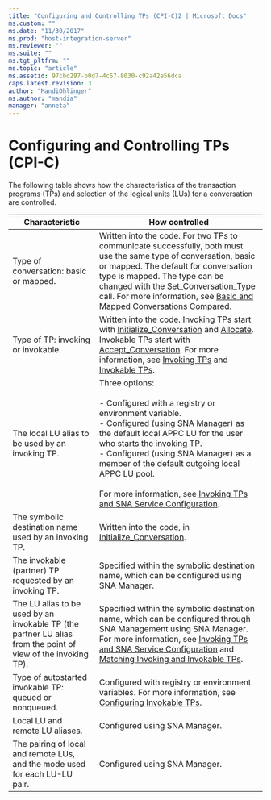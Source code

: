 ```yaml
---
title: "Configuring and Controlling TPs (CPI-C)2 | Microsoft Docs"
ms.custom: ""
ms.date: "11/30/2017"
ms.prod: "host-integration-server"
ms.reviewer: ""
ms.suite: ""
ms.tgt_pltfrm: ""
ms.topic: "article"
ms.assetid: 97cbd297-b0d7-4c57-8030-c92a42e56dca
caps.latest.revision: 3
author: "MandiOhlinger"
ms.author: "mandia"
manager: "anneta"
---
```

# Configuring and Controlling TPs (CPI-C)
The following table shows how the characteristics of the transaction programs (TPs) and selection of the logical units (LUs) for a conversation are controlled.  
  
|Characteristic|How controlled|  
|--------------------|--------------------|  
|Type of conversation:  basic or mapped.|Written into the code. For two TPs to communicate successfully, both must use the same type of conversation, basic or mapped. The default for conversation type is mapped. The type can be changed with the [Set_Conversation_Type](./set-conversation-type-cpi-c-1.md) call. For more information, see [Basic and Mapped Conversations Compared](../core/basic-and-mapped-conversations-compared-cpi-c-2.md).|  
|Type of TP:  invoking or invokable.|Written into the code. Invoking TPs start with [Initialize_Conversation](./initialize-conversation-cpi-c-1.md) and [Allocate](./allocate-cpi-c-2.md). Invokable TPs start with [Accept_Conversation](./accept-conversation-cpi-c-2.md). For more information, see [Invoking TPs](../core/invoking-tps-cpi-c-2.md) and [Invokable TPs](../core/invokable-tps-cpi-c-2.md).|  
|The local LU alias to be used by an invoking TP.|Three options:<br /><br /> -   Configured with a registry or environment variable.<br />-   Configured (using SNA Manager) as the default local APPC LU for the user who starts the invoking TP.<br />-   Configured (using SNA Manager) as a member of the default outgoing local APPC LU pool.<br /><br /> For more information, see [Invoking TPs and SNA Service Configuration](../core/invoking-tps-and-sna-service-configuration-cpi-c-2.md).|  
|The symbolic destination name used by an invoking TP.|Written into the code, in [Initialize_Conversation](./initialize-conversation-cpi-c-1.md).|  
|The invokable (partner) TP requested by an invoking TP.|Specified within the symbolic destination name, which can be configured using SNA Manager.|  
|The LU alias to be used by an invokable TP (the partner LU alias from the point of view of the invoking TP).|Specified within the symbolic destination name, which can be configured through SNA Management using SNA Manager. For more information, see [Invoking TPs and SNA Service Configuration](../core/invoking-tps-and-sna-service-configuration-cpi-c-2.md) and [Matching Invoking and Invokable TPs](../core/matching-invoking-and-invokable-tps-cpi-c-1.md).|  
|Type of autostarted invokable TP: queued or nonqueued.|Configured with registry or environment variables. For more information, see [Configuring Invokable TPs](../core/configuring-invokable-tps-cpi-c-1.md).|  
|Local LU and remote LU aliases.|Configured using SNA Manager.|  
|The pairing of local and remote LUs, and the mode used for each LU-LU pair.|Configured using SNA Manager.|